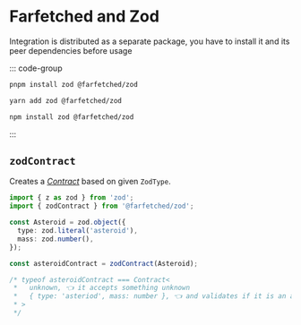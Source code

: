 # Farfetched and Zod

Integration is distributed as a separate package, you have to install it and its peer dependencies before usage

::: code-group

```sh [pnpm]
pnpm install zod @farfetched/zod
```

```sh [yarn]
yarn add zod @farfetched/zod
```

```sh [npm]
npm install zod @farfetched/zod
```

:::

## `zodContract`

Creates a [_Contract_](/api/primitives/contract) based on given `ZodType`.

```ts
import { z as zod } from 'zod';
import { zodContract } from '@farfetched/zod';

const Asteroid = zod.object({
  type: zod.literal('asteroid'),
  mass: zod.number(),
});

const asteroidContract = zodContract(Asteroid);

/* typeof asteroidContract === Contract<
 *   unknown, 👈 it accepts something unknown
 *   { type: 'asteriod', mass: number }, 👈 and validates if it is an asteroid
 * >
 */
```
